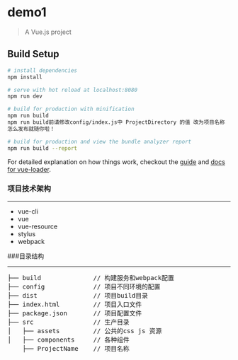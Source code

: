 # demo1

> A Vue.js project

## Build Setup

``` bash
# install dependencies
npm install

# serve with hot reload at localhost:8080
npm run dev

# build for production with minification
npm run build
npm run build前请修改config/index.js中 ProjectDirectory 的值 改为项目名称
怎么发布就随你啦！

# build for production and view the bundle analyzer report
npm run build --report
```
For detailed explanation on how things work, checkout the [guide](http://vuejs-templates.github.io/webpack/) and [docs for vue-loader](http://vuejs.github.io/vue-loader).

### 项目技术架构
***
*  vue-cli
*  vue
*  vue-resource
*  stylus
*  webpack

###目录结构
***
<pre>
├── build              // 构建服务和webpack配置
├── config             // 项目不同环境的配置
├── dist               // 项目build目录
├── index.html         // 项目入口文件
├── package.json       // 项目配置文件
├── src                // 生产目录
│   ├── assets         // 公共的css js 资源
│   ├── components     // 各种组件
    ├── ProjectName    // 项目名称
</pre>



